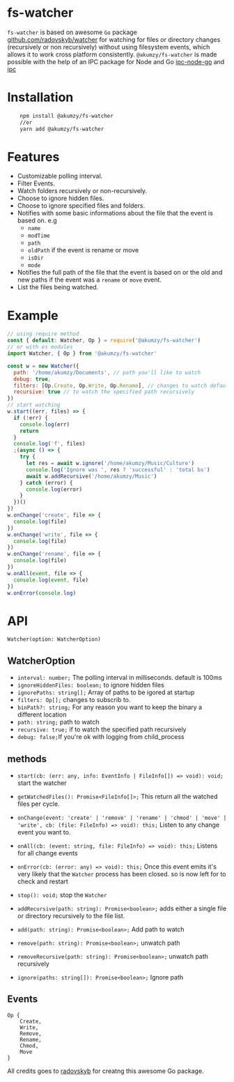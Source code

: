 # fs-watcher

`fs-watcher` is based on awesome `Go` package [github.com/radovskyb/watcher](https://github.com/radovskyb/watcher) for watching for files or directory changes (recursively or non recursively) without using filesystem events, which allows it to work cross platform consistently.
`@akumzy/fs-watcher` is made possible with the help of an IPC package for Node and Go [ipc-node-go](https://github.com/Akumzy/ipc-node) and [ipc](https://github.com/Akumzy/ipc)

<!-- ## Why using `Go` package? -->
<!-- I started a project that has to do with monitoring and syncing user files, which I was developing with [Electron](https://github.com/electron/electron) to develop and since official Node fs.watch module was not that reliable I decided to use [chokidar](https://github.com/paulmillr/chokidar) it was very help at start but as time goes on started having some little challenges eg. no rename event that means you have to keep track of add/addDir and unlink/unlinkDir to determine if  -->

# Installation

```bash
    npm install @akumzy/fs-watcher
    //or
    yarn add @akumzy/fs-watcher

```

# Features

- Customizable polling interval.
- Filter Events.
- Watch folders recursively or non-recursively.
- Choose to ignore hidden files.
- Choose to ignore specified files and folders.
- Notifies with some basic informations about the file that the event is based on. e.g
  - `name`
  - `modTime`
  - `path`
  - `oldPath` if the event is rename or move
  - `isDir`
  - `mode`
- Notifies the full path of the file that the event is based on or the old and new paths if the event was a `rename` or `move` event.
- List the files being watched.

# Example

```js
// using require method
const { default: Watcher, Op } = require('@akumzy/fs-watcher')
// or with es modules
import Watcher, { Op } from '@akumzy/fs-watcher'

const w = new Watcher({
  path: '/home/akumzy/Documents', // path you'll like to watch
  debug: true,
  filters: [Op.Create, Op.Write, Op.Rename], // changes to watch default is all
  recursive: true // to watch the specified path recursively
})
// start watching
w.start((err, files) => {
  if (!err) {
    console.log(err)
    return
  }
  console.log('f', files)
  ;(async () => {
    try {
      let res = await w.ignore('/home/akumzy/Music/Culture')
      console.log('Ignore was ', res ? 'successful' : 'total bs')
      await w.addRecursive('/home/akumzy/Music')
    } catch (error) {
      console.log(error)
    }
  })()
})
w.onChange('create', file => {
  console.log(file)
})
w.onChange('write', file => {
  console.log(file)
})
w.onChange('rename', file => {
  console.log(file)
})
w.onAll(event, file => {
  console.log(event, file)
})
w.onError(console.log)
```

# API

`Watcher(option: WatcherOption)`

## WatcherOption

- `interval: number;` The polling interval in milliseconds. default is 100ms
- `ignoreHiddenFiles: boolean;` to ignore hidden files
- `ignorePaths: string[];` Array of paths to be igored at startup
- `filters: Op[];` changes to subscrib to.
- `binPath?: string;` For any reason you want to keep the binary a different location
- `path: string;` path to watch
- `recursive: true;` if to watch the specified path recursively
- `debug: false;`If you're ok with logging from child_process

## methods

- `start(cb: (err: any, info: EventInfo | FileInfo[]) => void): void;` start the watcher
- `getWatchedFiles(): Promise<FileInfo[]>;` This return all the watched files per cycle.

- `onChange(event: 'create' | 'remove' | 'rename' | 'chmod' | 'move' | 'write', cb: (file: FileInfo) => void): this;` Listen to any change event you want to.

- `onAll(cb: (event: string, file: FileInfo) => void): this;` Listens for all change events

- `onError(cb: (error: any) => void): this;` Once this event emits it's very likely that the `Watcher` process has been closed. so is now left for to check and restart

- `stop(): void;` stop the `Watcher`

- `addRecursive(path: string): Promise<boolean>;` adds either a single file or directory recursively to the file list.

- `add(path: string): Promise<boolean>;` Add path to watch

- `remove(path: string): Promise<boolean>;` unwatch path

- `removeRecursive(path: string): Promise<boolean>;` unwatch path recursively

- `ignore(paths: string[]): Promise<boolean>;` Ignore path

## Events

    Op {
        Create,
        Write,
        Remove,
        Rename,
        Chmod,
        Move
    }

All credits goes to [radovskyb](https://github.com/radovskyb) for creatng this awesome Go package.
